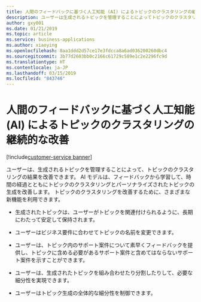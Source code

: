 ```yaml
---
title: 人間のフィードバックに基づく人工知能 (AI) によるトピックのクラスタリングの継続的な改善
description: ユーザーは生成されるトピックを管理することによってトピックのクラスタリングの結果を改善でき、AI モデルはフィードバックから学習して時間の経過とともにトピックの生成を改善します。
author: gxy001
ms.date: 01/21/2019
ms.topic: article
ms.service: business-applications
ms.author: xiaoying
ms.openlocfilehash: 8aa1ddd2d57ce17e3fdcca8a6ad036200260dbc4
ms.sourcegitcommit: 3b77d2603bb0c2166c61729c589e1c2e2296fc9d
ms.translationtype: HT
ms.contentlocale: ja-JP
ms.lasthandoff: 03/15/2019
ms.locfileid: "843746"
---
```

# <a name="artificial-intelligence-ai-continuously-improves-topic-clustering-based-on-human-feedback"></a>人間のフィードバックに基づく人工知能 (AI) によるトピックのクラスタリングの継続的な改善
[!include[customer-service banner](../../../includes/dynamics365-ai-customer-service.md)]


ユーザーは、生成されるトピックを管理することによって、トピックのクラスタリングの結果を改善できます。 AI モデルは、フィードバックから学習して、時間の経過とともにトピックのクラスタリングとパーソナライズされたトピックの生成を改善します。 トピックのクラスタリングを改善するために、さまざまな新機能を利用できます。

- 生成されたトピックは、ユーザーがトピックを関連付けられるように、長期にわたって安定して保持されます。

- ユーザーはビジネス要件に合わせてトピックの名前を変更できます。

- ユーザーは、トピック内のサポート案件について素早くフィードバックを提供し、トピックに含める必要があるサポート案件と含めてはならないサポート案件を示すことができます。

- ユーザーは、生成されたトピックを組み合わせたり分割したりして、必要な細分性を実現できます。

- ユーザーはトピック生成の全体的な細分性を制御できます。
